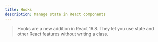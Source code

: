 ```yaml
---
title: Hooks
description: Manage state in React components
---
```


> Hooks are a new addition in React 16.8. They let you use state and other React features without writing a class.
